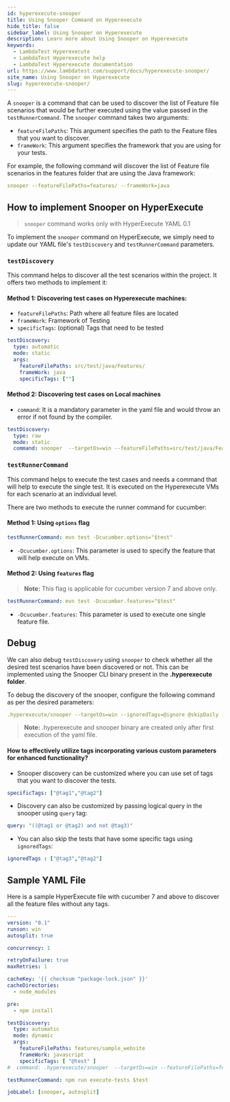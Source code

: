 ```yaml
---
id: hyperexecute-snooper
title: Using Snooper Command on Hyperexecute
hide_title: false
sidebar_label: Using Snooper on Hyperexecute
description: Learn more about Using Snooper on Hyperexecute
keywords:
  - LambdaTest Hyperexecute
  - LambdaTest Hyperexecute help
  - LambdaTest Hyperexecute documentation
url: https://www.lambdatest.com/support/docs/hyperexecute-snooper/
site_name: Using Snooper on Hyperexecute
slug: hyperexecute-snooper/
---
```


<script type="application/ld+json"
      dangerouslySetInnerHTML={{ __html: JSON.stringify({
       "@context": "https://schema.org",
        "@type": "BreadcrumbList",
        "itemListElement": [{
          "@type": "ListItem",
          "position": 1,
          "name": "Home",
          "item": "https://www.lambdatest.com"
        },{
          "@type": "ListItem",
          "position": 2,
          "name": "Support",
          "item": "https://www.lambdatest.com/support/docs/"
        },{
          "@type": "ListItem",
          "position": 3,
          "name": "Using Snooper on Hyperexecute",
          "item": "https://www.lambdatest.com/support/docs/hyperexecute-snooper"
        }]
      })
    }}
></script>
A `snooper` is a command that can be used to discover the list of Feature file scenarios that would be further executed using the value passed in the `testRunnerCommand`. The `snooper` command takes two arguments:

- `featureFilePaths`: This argument specifies the path to the Feature files that you want to discover.
- `frameWork`: This argument specifies the framework that you are using for your tests.

For example, the following command will discover the list of Feature file scenarios in the features folder that are using the Java framework:

```yaml
snooper --featureFilePaths=features/ --frameWork=java
```

## How to implement Snooper on HyperExecute

> `snooper` command works only with HyperExecute YAML 0.1

To implement the `snooper` command on HyperExecute, we simply need to update our YAML file's `testDiscovery` and `testRunnerCommand` parameters.

### `testDiscovery`
This command helps to discover all the test scenarios within the project. It offers two methods to implement it:

#### Method 1: Discovering test cases on Hyperexecute machines:

- `featureFilePaths`: Path where all feature files are located
- `frameWork`: Framework of Testing
- `specificTags`: (optional) Tags that need to be tested

```yaml
testDiscovery:
  type: automatic
  mode: static
  args:
    featureFilePaths: src/test/java/Features/
    frameWork: java
    specificTags: [""]
```

#### Method 2: Discovering test cases on Local machines

- `command`: It is a mandatory parameter in the yaml file and would throw an error if not found by the compiler.

```yaml
testDiscovery: 
  type: raw 
  mode: static
  command: snooper  --targetOs=win --featureFilePaths=src/test/java/Features/ --frameWork=java --specificTags=@tag1,@tag2
```

### `testRunnerCommand`

This command helps to execute the test cases and needs a command that will help to execute the single test. It is executed on the Hyperexecute VMs for each scenario at an individual level.

There are two methods to execute the runner command for cucumber:

#### Method 1: Using `options` flag

```yaml
testRunnerCommand: mvn test -Dcucumber.options="$test"
```

- `-Dcucumber.options`: This parameter is used to specify the feature that will help execute on VMs.

#### Method 2: Using `features` flag

> **Note:** This flag is applicable for cucumber version 7 and above only.

```yaml
testRunnerCommand: mvn test -Dcucumber.features="$test"
```

- `-Dcucumber.features`: This parameter is used to execute one single feature file.

## Debug

We can also debug `testDiscovery` using `snooper` to check whether all the desired test scenarios have been discovered or not. This can be implemented using the Snooper CLI binary present in the **.hyperexecute folder**.

To debug the discovery of the snooper, configure the following command as per the desired parameters:

```yaml
.hyperexecute/snooper --targetOs=win --ignoredTags=@ignore @skipDaily --featureFilePaths=src/test/java/Features --frameWork=java | sed 's/:.*//' | uniq
```

> **Note:** .hyperexecute and snooper binary are created only after first execution of the yaml file.

#### How to effectively utilize tags incorporating various custom parameters for enhanced functionality?

- Snooper discovery can be customized where you can use set of tags that you want to discover the tests.

```yaml
specificTags: ["@tag1","@tag2"]
```

- Discovery can also be customized by passing logical query in the snooper using `query` tag:

```yaml
query: "((@tag1 or @tag2) and not @tag3)"
```  

- You can also skip the tests that have some specific tags using `ignoredTags`:

```yaml
ignoredTags : ["@tag3","@tag2"]
```

## Sample YAML File
Here is a sample HyperExecute file with cucumber 7 and above to discover all the feature files without any tags.

```yaml
---
version: "0.1"
runson: win
autosplit: true

concurrency: 1

retryOnFailure: true
maxRetries: 1

cacheKey: '{{ checksum "package-lock.json" }}'
cacheDirectories:
  - node_modules

pre:
  - npm install

testDiscovery:
  type: automatic
  mode: dynamic
  args:
    featureFilePaths: features/sample_website
    frameWork: javascript
    specificTags: [ "@test" ]
#  command: .hyperexecute/snooper  --targetOs=win --featureFilePaths=features/onepass_website --frameWork=javascript --specificTags=@test | sed 's/:.*//' | uniq

testRunnerCommand: npm run execute-tests $test

jobLabel: [snooper, autosplit]
```